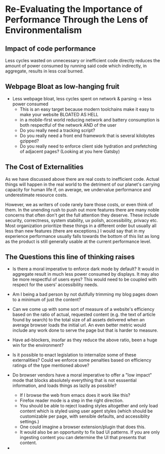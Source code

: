 # Re-Evaluating the Importance of Performance Through the Lens of Environmentalism

## Impact of code performance
Less cycles wasted on unnecessary or inefficient code directly reduces the amount of power 
consumed by running said code which indirectly, in aggregate, results in less coal burned.

## Webpage Bloat as low-hanging fruit
- Less webpage bloat, less cycles spent on network & parsing -> less power consumed
  - This is an easy target because modern toolchains make it easy to make your website BLOATED AS HELL
  - in a mobile-first world reducing network and battery consumption is both respectful of the network AND of
  the user
  - Do you really need a tracking script?
  - Do you really need a front end framework that is several kilobytes gzipped?
  - Do you really need to enforce client side hydration and prefetching of adjacent pages? (Looking at you here Gatsby)

## The Cost of Externalities
As we have discussed above there are real costs to inefficient code. Actual things will happen
in the real world to the detriment of our planet's carrying capacity for human life if, on average,
we undervalue performance and underestimate resource costs. 

However, we as writers of code rarely bare those costs, or even think of them. In the unending rush
to push out more features there are many noble concerns that often don't get the full attention they
deserve. These include security, correctness, system stability, ux polish, accessibility, privacy etc. 
Most organization prioritize these things in a different order but usually all less than new features (there are exceptions.) I would say that in my experience performance usually falls towards the bottom of
this list as long as the product is still generally usable at the current performance level. 

## The Questions this line of thinking raises

- Is there a moral imperative to enforce dark mode by default? It would in aggregate result in
much less power consumed by displays. It may also be more respectful of users eyes? This would
need to be coupled with respect for the users' accessibility needs. 

- Am I being a bad person by not dutifully trimming my blog pages down to a minimum of just the
content?

- Can we come up with some sort of measure of a website's efficiency based on the ratio of actual,
requested content (e.g. the text of article found by search) to the total size of all assets delivered
when an average browser loads the initial url. An even better metric would include any work done to
serve the page but that is harder to measure.

- Have ad-blockers, insofar as they reduce the above ratio, been a huge win for the environment?

- Is it possible to enact legislation to internalize some of these externalities? Could we enforce
some penalties based on efficiency ratings of the type mentioned above?

- Do browser vendors have a moral imperative to offer a "low impact" mode that blocks absolutely 
everything that is not esssential information, and loads things as lazily as possible?
  - If I browse the web from emacs does it work like this?
  - Firefox reader mode is a step in the right direction. 
  - You should be able to reject loading styles altogether and only load content which is styled using user agent styles (which should be customizable per page, with sensible defaults, and accessiblity settings.)
  - One could imagine a browser extension/plugin that does this.
  - It would also be an opportunity to fix bad UI patterns. If you are only ingesting content you 
  can determine the UI that presents that content.

- 